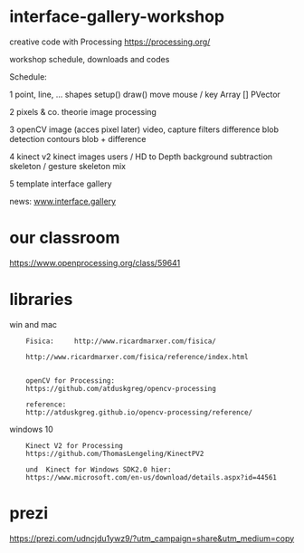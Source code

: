 # interface-gallery-workshop

creative code with Processing
https://processing.org/

workshop schedule, downloads and codes

Schedule:

1   point, line, ... shapes
    setup()
    draw()
    move
    mouse / key
    Array []
    PVector
    
2   pixels & co.
    theorie
    image processing
    
3   openCV
    image (acces pixel later)
    video, capture
    filters
    difference
    blob detection
    contours
    blob + difference
    
4   kinect v2
    kinect images
    users / HD to Depth
    background subtraction
    skeleton / gesture
    skeleton mix
    
5   template interface gallery

news:
www.interface.gallery

# our classroom

https://www.openprocessing.org/class/59641


# libraries

win and mac

        Fisica: 	http://www.ricardmarxer.com/fisica/

        http://www.ricardmarxer.com/fisica/reference/index.html


        openCV for Processing:
        https://github.com/atduskgreg/opencv-processing

        reference:
        http://atduskgreg.github.io/opencv-processing/reference/
        
windows 10   

        Kinect V2 for Processing 
        https://github.com/ThomasLengeling/KinectPV2

        und  Kinect for Windows SDK2.0 hier:
        https://www.microsoft.com/en-us/download/details.aspx?id=44561
    
# prezi
https://prezi.com/udncjdu1ywz9/?utm_campaign=share&utm_medium=copy
